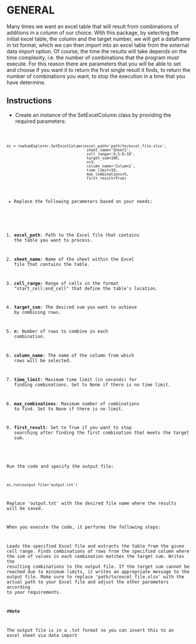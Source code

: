 # GENERAL

Many times we want an excel table that will result from combinations of additions in a column of our choice. With this package, by selecting the initial excel table, the column and the target number, we will get a dataframe in txt format, which we can then import into an excel table from the external data import option. Of course, the time the results will take depends on the time complexity, i.e. the number of combinations that the program must execute. For this reason there are parameters that you will be able to set and choose if you want it to return the first single result it finds, to return the number of combinations you want, to stop the execution in a time that you have determine.


## Instructions
- Create an instance of the SetExcelColumn class by providing the required parameters:


<code>

    ec = rowSumExplorer.SetExcelColumn(excel_path='path/to/excel_file.xlsx',
                                        sheet_name='Sheet1',
                                        cell_range='A:1:D:10',
                                        target_sum=100,
                                        n=3,
                                        column_name='Column1',
                                        time_limit=10,
                                        max_combinations=5,
                                        first_result=True)
    

- Replace the following parameters based on your needs:

1. **excel_path**: Path to the Excel file that contains the table you want to process.

2. **sheet_name**: Name of the sheet within the Excel file that contains the table.

3. **cell_range:** Range of cells in the format "start_cell:end_cell" that define the table's location.

4. **target_sum**: The desired sum you want to achieve by combining rows.

5. **n**: Number of rows to combine in each combination.

6. **column_name**: The name of the column from which rows will be selected.

7. **time_limit**: Maximum time limit (in seconds) for finding combinations. Set to None if there is no time limit.

8. **max_combinations**: Maximum number of combinations to find. Set to None if there is no limit.

9. **first_result**: Set to True if you want to stop searching after finding the first combination that meets the target sum.

Run the code and specify the output file:



    ec.run(output_file='output.txt')

Replace 'output.txt' with the desired file name where the results will be saved.

When you execute the code, it performs the following steps:

Loads the specified Excel file and extracts the table from the given cell range.
Finds combinations of rows from the specified column where the sum of values in each combination matches the target sum.
Writes the resulting combinations to the output file.
If the target sum cannot be reached due to minimum limits, it writes an appropriate message to the output file.
Make sure to replace 'path/to/excel_file.xlsx' with the actual path to your Excel file and adjust the other parameters according to your requirements.

#**Note**

The output file is in a .txt format so you can insert this to an excel sheet via data import

